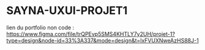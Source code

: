 # SAYNA-UXUI-PROJET1

lien du portfolio non code : https://www.figma.com/file/trQPEvp5SMS4KHTLY7y2UH/projet-1?type=design&node-id=33%3A337&mode=design&t=lxFVUXNweAzHS88J-1
